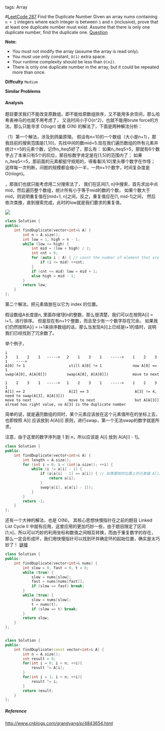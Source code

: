 tags: Array

#[LeetCode 287] Find the Duplicate Number
Given an array nums containing `n + 1` integers where each integer is between `1` and `n` (inclusive), 
prove that at least one duplicate number must exist. 
Assume that there is only one duplicate number, find the duplicate one.
[Question]()

**Note:**   
 * You must not modify the array (assume the array is read only).
 * You must use only constant, `O(1)` extra space.
 * Your runtime complexity should be less than `O(n2)`.
 * There is only one duplicate number in the array, but it could be repeated more than once.


**Diffculty**
`Medium`

**Similar Problems**


#### Analysis

题目要求我们不能改变原数组，即不能给原数组排序，又不能用多余空间，那么哈希表神马的也就不用考虑了，
又说时间小于O(n^2)，也就不能用brute force的方法。那么只能寻求 O(logn) 或者 O(N) 的解法了，下面是两种解法分析：

（1）第一个解法，涉及到鸽巢原理。
假设有n=10的一个数组（大小是n+1），那我目前的搜索范围是[1,10]，先找中间的数mid=5.现在我们遍历数组的所有元素并统计<=5的元素个数，记作n_lteq5好了，那么有：
如果n_lteq5>5，那就有6个数字占了本来只有5个的坑位，那目标数字肯定是在[1,5]的范围内了；
如果n_lteq5<=5，那前面的元素都挺守规矩的，得看看[6,10]里头哪个数字在作怪；
这样每一次判断，问题的规模都会缩小一半，一共n+1个数字，时间复杂度是O(nlogn)。

，那我们也就只能考虑用二分搜索法了，
我们在区间[1, n]中搜索，首先求出中点mid，然后遍历整个数组，统计所有小于等于mid的数的个数，
如果个数大于mid，则说明重复值在[mid+1, n]之间，反之，重复值应在[1, mid-1]之间，
然后依次类推，直到搜索完成，此时的low就是我们要求的重复值，

![](http://img.blog.csdn.net/20160628142920635?watermark/2/text/aHR0cDovL2Jsb2cuY3Nkbi5uZXQv/font/5a6L5L2T/fontsize/400/fill/I0JBQkFCMA==/dissolve/70/gravity/Center)


```cpp
class Solution {
public:
    int findDuplicate(vector<int>& A) {
    	int n = A.size();
        int low = 1, high = n - 1;
        while (low <= high) {
            int mid = (low + high) / 2;
            int cnt = 0;
            for (auto i : A) { // count the number of element that are smaller than mid
                if (i <= mid) ++cnt;
            }
            if (cnt <= mid) low = mid + 1;
            else high = mid - 1;
        }
        return low;
    }
};
```

第二个解法，把元素值放在以它为 index 的位置。

假设数组A长度是n, 里面存储1到n的整数，那么很清楚，我们可以在按照A[i] = i+1，进行排序。
但是现在有n+1个整数，而且至少有一个数字存在冗余。
如果我们仍然按照A[i] = i+1来排序数组的话，那么当发现A[i]上已经是i+1的值时，说明我们已经找到了冗余数了。

举个例子，

    i
    3    1    2    1   ----->   2    1    3    1    ----->    1    2    3    1    ---->
    A[0] != 1                    still A[0] != 1              now A[0] == 1
    swap(A[0], A[A[0]])         swap(A[0], A[A[0]])           move to next

    1    2    3    1   ----->   1    2    3    1    ----->    1    2    3    1
    A[1] == 2                    A[2] == 3                     A[3] != 4, need to swap(A[3], A[A[3]])
    move to next                 move to next                  but A[A[3]] alread has right value, so A[3] is the duplicate number

简单的说，就是遍历数组的同时，某个元素应该放在这个元素值所在的坐标上去，
也即按照 A[i] 应该放到 A[A[i]] 原则，进行swap，第一个无法swap的数字就是所求。

注意，由于这里的数字序列是 1 到 n，所以应该是 A[i] 放到 A[A[i] - 1]。

```cpp
class Solution {
public:
    int findDuplicate(vector<int>& A) {
        int length = A.size();
        for (int i = 0; i < (int)a.size(); ++i) {
            while (i != a[i] - 1) {
                if (a[a[i] - 1] == a[i]) { // 如果要放的位置上的元素跟 A[i] 相同，说明有重复
                    return a[i];
                }
                swap(a[i], a[a[i] - 1]);
            }
        }
        return -1;
    }
};
```

还有一个大神的解法，也是 O(N)。
其核心思想快慢指针在之前的题目 Linked List Cycle II 中就有应用，这里应用的更加巧妙一些，由于题目限定了区间 [1,n]，所以可以巧妙的利用坐标和数值之间相互转换，而由于重复数字的存在，那么一定会形成环，我们用快慢指针可以找到环并确定环的起始位置，确实是太巧妙了！
[链接](http://keithschwarz.com/interesting/code/?dir=find-duplicate)

```cpp
class Solution {
public:
    int findDuplicate(vector<int>& nums) {
        int slow = 0, fast = 0, t = 0;
        while (true) {
            slow = nums[slow];
            fast = nums[nums[fast]];
            if (slow == fast) break;
        }
        while (true) {
            slow = nums[slow];
            t = nums[t];
            if (slow == t) break;
        }
        return slow;
    }
};


class Solution {
public:
    int findDuplicate(const vector<int>& A) {
        int n = A.size();
        int result = 0;
        for(int i = 0; i < n; ++i){
            result ^= A[i];
        }
        for(int i = 1; i < n; ++i){
            result ^= i;
        }
        return result;
    }
};
```

##### Reference

http://www.cnblogs.com/grandyang/p/4843654.html

[LeetCode 287]:https://leetcode.com/problems/find-the-duplicate-number

